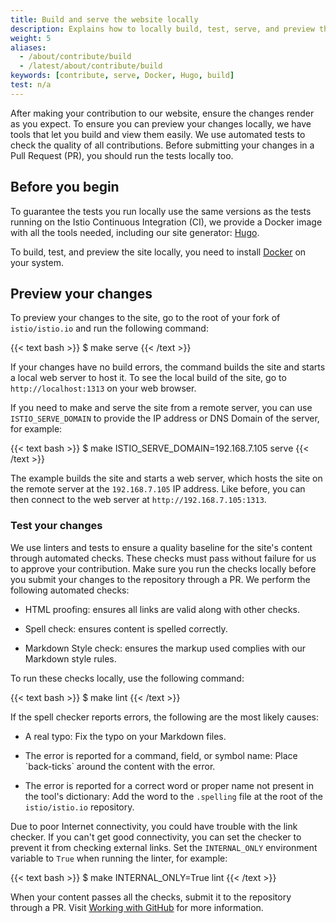```yaml
---
title: Build and serve the website locally
description: Explains how to locally build, test, serve, and preview the website.
weight: 5
aliases:
  - /about/contribute/build
  - /latest/about/contribute/build
keywords: [contribute, serve, Docker, Hugo, build]
test: n/a
---
```


After making your contribution to our website, ensure the changes
render as you expect. To ensure you can preview your changes locally, we have
tools that let you build and view them easily. We use automated tests to check
the quality of all contributions. Before submitting your changes in a Pull
Request (PR), you should run the tests locally too.

## Before you begin

To guarantee the tests you run locally use the same versions as the tests
running on the Istio Continuous Integration (CI), we provide a Docker image with
all the tools needed, including our site generator: [Hugo](https://gohugo.io/).

To build, test, and preview the site locally, you need to install
[Docker](https://www.docker.com/get-started) on your system.

## Preview your changes

To preview your changes to the site, go to the root of your fork of
`istio/istio.io` and run the following command:

{{< text bash >}}
$ make serve
{{< /text >}}

If your changes have no build errors, the command builds the site and starts a
local web server to host it. To see the local build of the site, go to
`http://localhost:1313` on your web browser.

If you need to make and serve the site from a remote server, you can use
`ISTIO_SERVE_DOMAIN` to provide the IP address or DNS Domain of the server, for
example:

{{< text bash >}}
$ make ISTIO_SERVE_DOMAIN=192.168.7.105 serve
{{< /text >}}

The example builds the site and starts a web server, which hosts the site on the
remote server at the `192.168.7.105` IP address. Like before, you can then
connect to the web server at `http://192.168.7.105:1313`.

### Test your changes

We use linters and tests to ensure a quality baseline for the site's content
through automated checks. These checks must pass without failure for us to
approve your contribution. Make sure you run the checks locally before you
submit your changes to the repository through a PR. We perform the following
automated checks:

- HTML proofing: ensures all links are valid along with other checks.

- Spell check: ensures content is spelled correctly.

- Markdown Style check: ensures the markup used complies with our Markdown style
  rules.

To run these checks locally, use the following command:

{{< text bash >}}
$ make lint
{{< /text >}}

If the spell checker reports errors, the following are the most likely causes:

- A real typo: Fix the typo on your Markdown files.

- The error is reported for a command, field, or symbol name: Place
  \`back-ticks\` around the content with the error.

- The error is reported for a correct word or proper name not present in the
  tool's dictionary: Add the word to the `.spelling` file at the root of the
  `istio/istio.io` repository.

Due to poor Internet connectivity, you could have trouble with the link checker.
If you can't get good connectivity, you can set the checker to prevent it from
checking external links. Set the `INTERNAL_ONLY` environment variable to `True`
when running the linter, for example:

{{< text bash >}}
$ make INTERNAL_ONLY=True lint
{{< /text >}}

When your content passes all the checks, submit it to the repository through a
PR. Visit [Working with GitHub](/docs/releases/contribute/github) for more
information.
